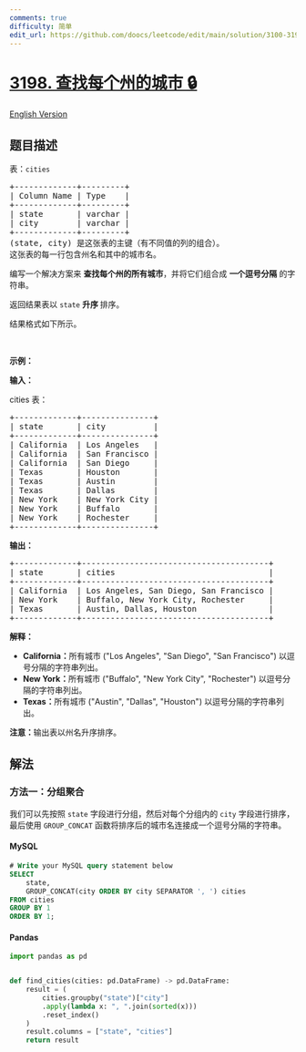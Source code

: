 ```yaml
---
comments: true
difficulty: 简单
edit_url: https://github.com/doocs/leetcode/edit/main/solution/3100-3199/3198.Find%20Cities%20in%20Each%20State/README.md
---
```


<!-- problem:start -->

# [3198. 查找每个州的城市 🔒](https://leetcode.cn/problems/find-cities-in-each-state)

[English Version](/solution/3100-3199/3198.Find%20Cities%20in%20Each%20State/README_EN.md)

## 题目描述

<!-- description:start -->

<p>表：<code>cities</code></p>

<pre>
+-------------+---------+
| Column Name | Type    | 
+-------------+---------+
| state       | varchar |
| city        | varchar |
+-------------+---------+
(state, city) 是这张表的主键（有不同值的列的组合）。
这张表的每一行包含州名和其中的城市名。
</pre>

<p>编写一个解决方案来 <strong>查找每个州的所有城市</strong>，并将它们组合成 <strong>一个逗号分隔</strong> 的字符串。</p>

<p>返回结果表以&nbsp;<code>state</code> <strong>升序&nbsp;</strong>排序。</p>

<p>结果格式如下所示。</p>

<p>&nbsp;</p>

<p><strong class="example">示例：</strong></p>

<div class="example-block">
<p><strong>输入：</strong></p>

<p>cities 表：</p>

<pre class="example-io">
+-------------+---------------+
| state       | city          |
+-------------+---------------+
| California  | Los Angeles   |
| California  | San Francisco |
| California  | San Diego     |
| Texas       | Houston       |
| Texas       | Austin        |
| Texas       | Dallas        |
| New York    | New York City |
| New York    | Buffalo       |
| New York    | Rochester     |
+-------------+---------------+
</pre>

<p><strong>输出：</strong></p>

<pre class="example-io">
+-------------+---------------------------------------+
| state       | cities                                |
+-------------+---------------------------------------+
| California  | Los Angeles, San Diego, San Francisco |
| New York    | Buffalo, New York City, Rochester     |
| Texas       | Austin, Dallas, Houston               |
+-------------+---------------------------------------+
</pre>

<p><strong>解释：</strong></p>

<ul>
	<li><strong>California：</strong>所有城市 ("Los Angeles", "San Diego", "San Francisco") 以逗号分隔的字符串列出。</li>
	<li><strong>New York：</strong>所有城市 ("Buffalo", "New York City", "Rochester") 以逗号分隔的字符串列出。</li>
	<li><strong>Texas：</strong>所有城市 ("Austin", "Dallas", "Houston") 以逗号分隔的字符串列出。</li>
</ul>

<p><b>注意：</b>输出表以州名升序排序。</p>
</div>

<!-- description:end -->

## 解法

<!-- solution:start -->

### 方法一：分组聚合

我们可以先按照 `state` 字段进行分组，然后对每个分组内的 `city` 字段进行排序，最后使用 `GROUP_CONCAT` 函数将排序后的城市名连接成一个逗号分隔的字符串。

<!-- tabs:start -->

#### MySQL

```sql
# Write your MySQL query statement below
SELECT
    state,
    GROUP_CONCAT(city ORDER BY city SEPARATOR ', ') cities
FROM cities
GROUP BY 1
ORDER BY 1;
```

#### Pandas

```python
import pandas as pd


def find_cities(cities: pd.DataFrame) -> pd.DataFrame:
    result = (
        cities.groupby("state")["city"]
        .apply(lambda x: ", ".join(sorted(x)))
        .reset_index()
    )
    result.columns = ["state", "cities"]
    return result
```

<!-- tabs:end -->

<!-- solution:end -->

<!-- problem:end -->
